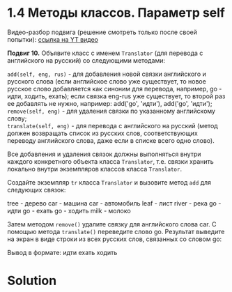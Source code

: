 # 1.4 Методы классов. Параметр self

Видео-разбор подвига (решение смотреть 
только после своей попытки): [ссылка на YT видео](https://youtu.be/butyKEUntK0)

**Подвиг 10.** Объявите класс с именем `Translator`
(для перевода с английского на русский) со следующими методами:

`add(self, eng, rus)` - для добавления новой связки
английского и русского слова (если английское слово уже
существует, то новое русское слово добавляется как синоним
для перевода, например, go - идти, ходить, ехать); если 
связка eng-rus уже существует, то второй раз ее добавлять
не нужно, например:  add('go', 'идти'), add('go', 'идти');\
`remove(self, eng)` - для удаления связки по указанному 
английскому слову;\
`translate(self, eng)` - для перевода с английского на 
русский (метод должен возвращать список из русских слов, 
соответствующих переводу английского слова, даже если в 
списке всего одно слово).

Все добавления и удаления связок должны выполняться
внутри каждого конкретного объекта класса `Translator`,
т.е. связки хранить локально внутри экземпляров классов 
класса `Translator`.

Создайте экземпляр `tr` класса `Translator` и вызовите метод
`add` для следующих связок:

tree - дерево
car - машина
car - автомобиль
leaf - лист
river - река
go - идти
go - ехать
go - ходить
milk - молоко

Затем методом `remove()` удалите связку для английского
слова car. С помощью метода `translate()` переведите 
слово go. Результат выведите на экран в виде строки
из всех русских слов, связанных со словом go:

Вывод в формате: идти ехать ходить

# Solution

```

```
